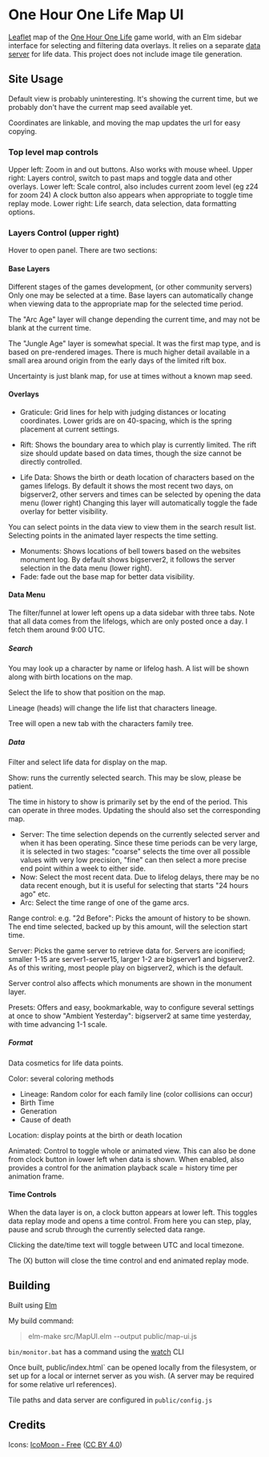 # One Hour One Life Map UI

[Leaflet](https://leafletjs.com/) map of the [One Hour One Life](https://onehouronelife.com/) game world, with an Elm sidebar interface for selecting and filtering data overlays. It relies on a separate [data server](https://github.com/JustinLove/ohol-data-server) for life data. This project does not include image tile generation.

## Site Usage

Default view is probably uninteresting. It's showing the current time, but we probably don't have the current map seed available yet.

Coordinates are linkable, and moving the map updates the url for easy copying.

### Top level map controls

Upper left: Zoom in and out buttons. Also works with mouse wheel.
Upper right: Layers control, switch to past maps and toggle data and other overlays.
Lower left: Scale control, also includes current zoom level (eg z24 for zoom 24) A clock button also appears when appropriate to toggle time replay mode.
Lower right: Life search, data selection, data formatting options.

### Layers Control (upper right)

Hover to open panel. There are two sections:

#### Base Layers

Different stages of the games development, (or other community servers) Only one may be selected at a time. Base layers can automatically change when viewing data to the appropriate map for the selected time period.

The "Arc Age" layer will change depending the current time, and may not be blank at the current time.

The "Jungle Age" layer is somewhat special. It was the first map type, and is based on pre-rendered images. There is much higher detail available in a small area around origin from the early days of the limited rift box.

Uncertainty is just blank map, for use at times without a known map seed.

#### Overlays

- Graticule: Grid lines for help with judging distances or locating coordinates. Lower grids are on 40-spacing, which is the spring placement at current settings.

- Rift: Shows the boundary area to which play is currently limited. The rift size should update based on data times, though the size cannot be directly controlled.

- Life Data: Shows the birth or death location of characters based on the games lifelogs. By default it shows the most recent two days, on bigserver2, other servers and times can be selected by opening the data menu (lower right) Changing this layer will automatically toggle the fade overlay for better visibility.

You can select points in the data view to view them in the search result list. Selecting points in the animated layer respects the time setting.

- Monuments: Shows locations of bell towers based on the websites monument log. By default shows bigserver2, it follows the server selection in the data menu (lower right).
- Fade: fade out the base map for better data visibility.

#### Data Menu

The filter/funnel at lower left opens up a data sidebar with three tabs. Note that all data comes from the lifelogs, which are only posted once a day. I fetch them around 9:00 UTC.

##### Search

You may look up a character by name or lifelog hash. A list will be shown along with birth locations on the map.

Select the life to show that position on the map.

Lineage (heads) will change the life list that characters lineage.

Tree will open a new tab with the characters family tree.

##### Data

Filter and select life data for display on the map.

Show: runs the currently selected search. This may be slow, please be patient.

The time in history to show is primarily set by the end of the period. This can operate in three modes. Updating the should also set the corresponding map.

- Server: The time selection depends on the currently selected server and when it has been operating. Since these time periods can be very large, it is selected in two stages: "coarse" selects the time over all possible values with very low precision, "fine" can then select a more precise end point within a week to either side.
- Now: Select the most recent data. Due to lifelog delays, there may be no data recent enough, but it is useful for selecting that starts "24 hours ago" etc.
- Arc: Select the time range of one of the game arcs.

Range control: e.g. "2d Before": Picks the amount of history to be shown. The end time selected, backed up by this amount, will the selection start time.

Server: Picks the game server to retrieve data for. Servers are iconified; smaller 1-15 are server1-server15, larger 1-2 are bigserver1 and bigserver2. As of this writing, most people play on bigserver2, which is the default.

Server control also affects which monuments are shown in the monument layer.

Presets: Offers and easy, bookmarkable, way to configure several settings at once to show "Ambient Yesterday": bigserver2 at same time yesterday, with time advancing 1-1 scale.

##### Format

Data cosmetics for life data points.

Color: several coloring methods
- Lineage: Random color for each family line (color collisions can occur)
- Birth Time
- Generation
- Cause of death

Location: display points at the birth or death location

Animated: Control to toggle whole or animated view. This can also be done from clock button in lower left when data is shown. When enabled, also provides a control for the animation playback scale = history time per animation frame.

#### Time Controls

When the data layer is on, a clock button appears at lower left. This toggles data replay mode and opens a time control. From here you can step, play, pause and scrub through the currently selected data range.

Clicking the date/time text will toggle between UTC and local timezone.

The (X) button will close the time control and end animated replay mode.

## Building

Built using [Elm](http://elm-lang.org/)

My build command:

> elm-make src/MapUI.elm --output public/map-ui.js

`bin/monitor.bat` has a command using the [watch](https://www.npmjs.com/package/watch) CLI

Once built, public/index.html` can be opened locally from the filesystem, or set up for a local or internet server as you wish. (A server may be required for some relative url references).

Tile paths and data server are configured in `public/config.js`

## Credits

Icons: [IcoMoon - Free](https://icomoon.io/#icons-icomoon) ([CC BY 4.0](http://creativecommons.org/licenses/by/4.0/))
